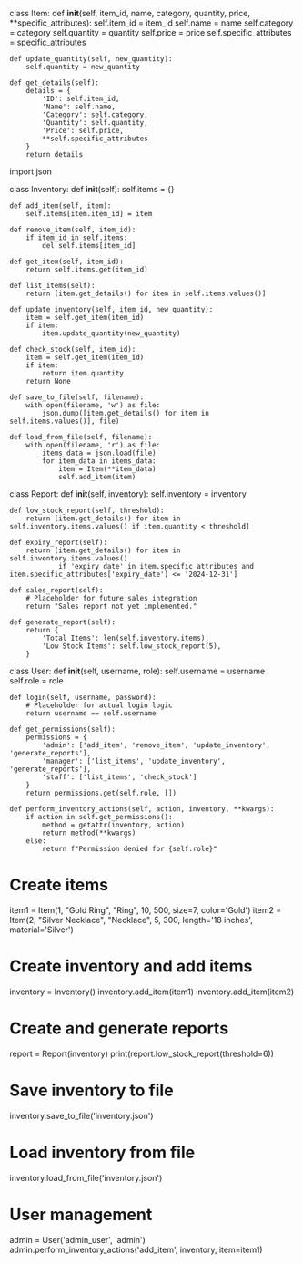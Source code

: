 class Item:
    def __init__(self, item_id, name, category, quantity, price, **specific_attributes):
        self.item_id = item_id
        self.name = name
        self.category = category
        self.quantity = quantity
        self.price = price
        self.specific_attributes = specific_attributes

    def update_quantity(self, new_quantity):
        self.quantity = new_quantity

    def get_details(self):
        details = {
            'ID': self.item_id,
            'Name': self.name,
            'Category': self.category,
            'Quantity': self.quantity,
            'Price': self.price,
            **self.specific_attributes
        }
        return details
        
import json

class Inventory:
    def __init__(self):
        self.items = {}

    def add_item(self, item):
        self.items[item.item_id] = item

    def remove_item(self, item_id):
        if item_id in self.items:
            del self.items[item_id]

    def get_item(self, item_id):
        return self.items.get(item_id)

    def list_items(self):
        return [item.get_details() for item in self.items.values()]

    def update_inventory(self, item_id, new_quantity):
        item = self.get_item(item_id)
        if item:
            item.update_quantity(new_quantity)

    def check_stock(self, item_id):
        item = self.get_item(item_id)
        if item:
            return item.quantity
        return None

    def save_to_file(self, filename):
        with open(filename, 'w') as file:
            json.dump([item.get_details() for item in self.items.values()], file)

    def load_from_file(self, filename):
        with open(filename, 'r') as file:
            items_data = json.load(file)
            for item_data in items_data:
                item = Item(**item_data)
                self.add_item(item)
                
class Report:
    def __init__(self, inventory):
        self.inventory = inventory

    def low_stock_report(self, threshold):
        return [item.get_details() for item in self.inventory.items.values() if item.quantity < threshold]

    def expiry_report(self):
        return [item.get_details() for item in self.inventory.items.values()
                if 'expiry_date' in item.specific_attributes and item.specific_attributes['expiry_date'] <= '2024-12-31']

    def sales_report(self):
        # Placeholder for future sales integration
        return "Sales report not yet implemented."

    def generate_report(self):
        return {
            'Total Items': len(self.inventory.items),
            'Low Stock Items': self.low_stock_report(5),
        }

class User:
    def __init__(self, username, role):
        self.username = username
        self.role = role

    def login(self, username, password):
        # Placeholder for actual login logic
        return username == self.username

    def get_permissions(self):
        permissions = {
            'admin': ['add_item', 'remove_item', 'update_inventory', 'generate_reports'],
            'manager': ['list_items', 'update_inventory', 'generate_reports'],
            'staff': ['list_items', 'check_stock']
        }
        return permissions.get(self.role, [])

    def perform_inventory_actions(self, action, inventory, **kwargs):
        if action in self.get_permissions():
            method = getattr(inventory, action)
            return method(**kwargs)
        else:
            return f"Permission denied for {self.role}"

# Create items
item1 = Item(1, "Gold Ring", "Ring", 10, 500, size=7, color='Gold')
item2 = Item(2, "Silver Necklace", "Necklace", 5, 300, length='18 inches', material='Silver')

# Create inventory and add items
inventory = Inventory()
inventory.add_item(item1)
inventory.add_item(item2)

# Create and generate reports
report = Report(inventory)
print(report.low_stock_report(threshold=6))

# Save inventory to file
inventory.save_to_file('inventory.json')

# Load inventory from file
inventory.load_from_file('inventory.json')

# User management
admin = User('admin_user', 'admin')
admin.perform_inventory_actions('add_item', inventory, item=item1)
